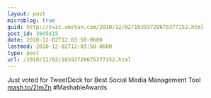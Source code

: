 ```yaml
---
layout: post
microblog: true
guid: http://twit.vmstan.com/2010/12/02/10393720675377152.html
post_id: 3045415
date: 2010-12-02T12:03:50-0600
lastmod: 2010-12-02T12:03:50-0600
type: post
url: /2010/12/02/10393720675377152.html
---
```

Just voted for TweetDeck for Best Social Media Management Tool [mash.to/2ImZn](http://mash.to/2ImZn) #MashableAwards
